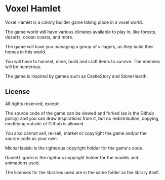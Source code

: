 # Voxel Hamlet

Voxel Hamlet is a colony builder game taking place in a voxel world.

The game world will have various climates available to play in, like forests, deserts, ocean coasts, and more.

The game will have you managing a group of villagers, as they build their homes in this world.

You will have to harvest, mine, build and craft items to survive. The enemies will be numerous.

The game is inspired by games such as CastleStory and StoneHearth.

## License

All rights reserved, except:

The source code of the game can be viewed and forked (as is the Github policy) and you can draw inspirations from it, but no redistribution, copying, modifying outside of Github is allowed.

You also cannot sell, re-sell, market or copyright the game and/or the source code as your own.

Michał Isalski is the righteous copyright holder for the game's code.

Daniel Ligocki is the rightous copyright holder for the models and animations used.

The licenses for the libraries used are in the same folder as the library itself.
